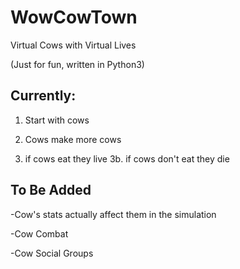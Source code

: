 # WowCowTown
Virtual Cows with Virtual Lives

(Just for fun, written in Python3)


## Currently:

1) Start with cows

2) Cows make more cows

3) if cows eat they live
3b. if cows don't eat they die

## To Be Added

-Cow's stats actually affect them in the simulation

-Cow Combat

-Cow Social Groups

